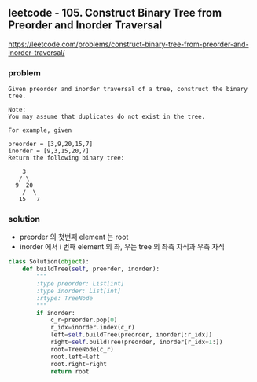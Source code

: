 ## leetcode - 105. Construct Binary Tree from Preorder and Inorder Traversal
https://leetcode.com/problems/construct-binary-tree-from-preorder-and-inorder-traversal/
### problem
```
Given preorder and inorder traversal of a tree, construct the binary tree.

Note:
You may assume that duplicates do not exist in the tree.

For example, given

preorder = [3,9,20,15,7]
inorder = [9,3,15,20,7]
Return the following binary tree:

    3
   / \
  9  20
    /  \
   15   7
```
### solution
- preorder 의 첫번째 element 는 root
- inorder 에서 i 번째 element 의 좌, 우는 tree 의 좌측 자식과 우측 자식
```python
class Solution(object):        
    def buildTree(self, preorder, inorder):
        """
        :type preorder: List[int]
        :type inorder: List[int]
        :rtype: TreeNode
        """
        if inorder:
            c_r=preorder.pop(0)
            r_idx=inorder.index(c_r)
            left=self.buildTree(preorder, inorder[:r_idx])
            right=self.buildTree(preorder, inorder[r_idx+1:])
            root=TreeNode(c_r)
            root.left=left
            root.right=right
            return root
```